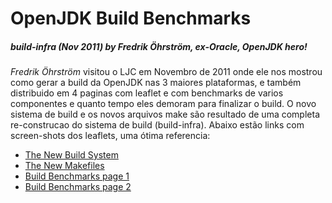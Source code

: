 # OpenJDK Build Benchmarks
##### build-infra (Nov 2011) by Fredrik Öhrström, ex-Oracle, OpenJDK hero!

*Fredrik Öhrström* visitou o LJC em Novembro de 2011 onde ele nos mostrou como gerar a build da OpenJDK nas 3 maiores plataformas, e também  distribuido em 4 paginas com leaflet e com benchmarks de varios componentes e quanto tempo eles demoram para finalizar o build. O novo sistema de build e os novos arquivos make são resultado de uma completa re-construcao do sistema de build (build-infra). Abaixo estão links com screen-shots dos leaflets, uma ótima referencia:

 * [The New Build System](https://drive.google.com/file/d/0B0fHiQR6gRybQkx4MHl1NDM4Z00/edit?usp=sharing)
 * [The New Makefiles](https://drive.google.com/file/d/0B0fHiQR6gRybVzh5d0JhR2MyTkE/edit?usp=sharing)
 * [Build Benchmarks page 1](https://drive.google.com/file/d/0B0fHiQR6gRybQlVjWnpUNUIxS1E/edit?usp=sharing)
 * [Build Benchmarks page 2](https://drive.google.com/file/d/0B0fHiQR6gRybbVFlY0k4THhnTHM/edit?usp=sharing)